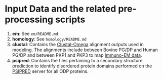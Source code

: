 # Input Data and the related pre-processing scripts

1. **em**: See `em/README.md`
2. **homology**: See `homology/README.md`
3. **clustal**: Contains the [Clustal-Omega](https://www.google.com/search?q=clustalomega) alignment outputs used in modeling. The alignments include between Bovine PG/DP and Human PG/DP and between PKP1 and PKP3 to map [Immuno-EM data](doi.org).
4. **psipred**: Contains the files pertaining to a secondary structure prediction to identify disordered protein domains performed on the [PSIPRED](http://bioinf.cs.ucl.ac.uk/psipred/) server for all ODP proteins.